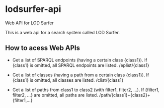 # lodsurfer-api
Web API for LOD Surfer

This is a web api for a search system called LOD Surfer.

## How to acess Web APIs

- Get a list of SPARQL endpoints (having a certain class {class1}). If {class1} is omitted, all SPARQL endpoints are listed.
 /eplist/{class1}
 
- Get a list of classes (having a path from a certain class {class1}). If {class1} is omitted, all classes are listed.
 /clist/{class1}
 
- Get a list of paths from class1 to class2 (with filter1, filter2, ...). If {filter1, filter2, ...} are omitted, all paths are listed.
 /path/{class1}+{class2}+{filter1,...}
 
 
